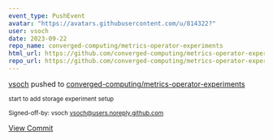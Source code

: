 ```yaml
---
event_type: PushEvent
avatar: "https://avatars.githubusercontent.com/u/814322?"
user: vsoch
date: 2023-09-22
repo_name: converged-computing/metrics-operator-experiments
html_url: https://github.com/converged-computing/metrics-operator-experiments/commit/fbcbbabded9b2231157e59655b8238bc4b9e369e
repo_url: https://github.com/converged-computing/metrics-operator-experiments
---
```


<a href='https://github.com/vsoch' target='_blank'>vsoch</a> pushed to <a href='https://github.com/converged-computing/metrics-operator-experiments' target='_blank'>converged-computing/metrics-operator-experiments</a>

<small>start to add storage experiment setup

Signed-off-by: vsoch <vsoch@users.noreply.github.com></small>

<a href='https://github.com/converged-computing/metrics-operator-experiments/commit/fbcbbabded9b2231157e59655b8238bc4b9e369e' target='_blank'>View Commit</a>